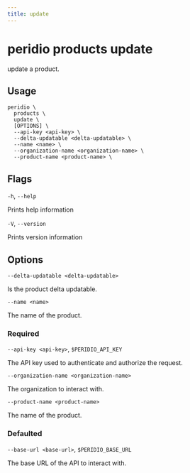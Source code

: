 ```yaml
---
title: update
---
```


# peridio products update

update a product.

## Usage

```
peridio \
  products \
  update \
  [OPTIONS] \
  --api-key <api-key> \
  --delta-updatable <delta-updatable> \
  --name <name> \
  --organization-name <organization-name> \
  --product-name <product-name> \
```

## Flags

`-h`, `--help`

Prints help information

`-V`, `--version`

Prints version information

## Options

`--delta-updatable <delta-updatable>`

Is the product delta updatable.

`--name <name>`

The name of the product.

### Required

`--api-key <api-key>`, `$PERIDIO_API_KEY`

The API key used to authenticate and authorize the request.

`--organization-name <organization-name>`

The organization to interact with.

`--product-name <product-name>`

The name of the product.

### Defaulted

`--base-url <base-url>`, `$PERIDIO_BASE_URL`

The base URL of the API to interact with.
